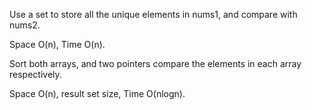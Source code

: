 
Use a set to store all the unique elements in nums1, and compare with nums2.

Space O(n), Time O(n).

Sort both arrays, and two pointers compare the elements in each array respectively.

Space O(n), result set size, Time O(nlogn).

